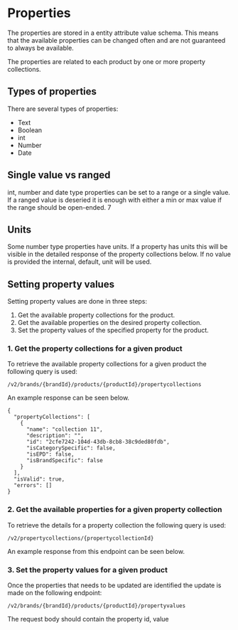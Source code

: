 # Properties
The properties are stored in a entity attribute value schema. This means that the available properties can be changed often and are not guaranteed to always be available. 

The properties are related to each product by one or more property collections. 

## Types of properties
There are several types of properties:
- Text
- Boolean
- int 
- Number
- Date

## Single value vs ranged
int, number and date type properties can be set to a range or a single value. 
If a ranged value is deseried it is enough with either a min or max value if the range should be open-ended. 7

## Units
Some number type properties have units. If a property has units this will be visible in the detailed response of the property collections below. 
If no value is provided the internal, default, unit will be used. 

## Setting property values
Setting property values are done in three steps:
1. Get the available property collections for the product.
2. Get the available properties on the desired property collection.
3. Set the property values of the specified property for the product.


### 1. Get the property collections for a given product
To retrieve the available property collections for a given product the following query is used:

```
/v2/brands/{brandId}/products/{productId}/propertycollections
```

An example response can be seen below.

```
{
  "propertyCollections": [
    {
      "name": "collection 11",
      "description": "",
      "id": "2cfe7242-104d-43db-8cb8-38c9ded80fdb",
      "isCategorySpecific": false,
      "isEPD": false,
      "isBrandSpecific": false
    }
  ],
  "isValid": true,
  "errors": []
}
```

### 2. Get the available properties for a given property collection
To retrieve the details for a property collection the following query is used:

```
/v2/propertycollections/{propertycollectionId}
```

An example response from this endpoint can be seen below.

### 3. Set the property values for a given product
Once the properties that needs to be updated are identified the update is made on the following endpoint:

```
/v2/brands/{brandId}/products/{productId}/propertyvalues
```

The request body should contain the property id, value 
